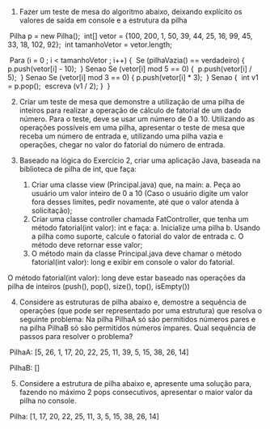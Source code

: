 1. Fazer um teste de mesa do algoritmo abaixo, deixando explícito os valores de saída em console e a 
    estrutura da pilha

  ​	Pilha p = new Pilha();
  ​	int[] vetor = {100, 200, 1, 50, 39, 44, 25, 16, 99, 45, 33, 18, 102, 92};
  ​	int tamanhoVetor = vetor.length;

  ​	Para (i = 0 ; i < tamanhoVetor ; i++) {
  ​		Se (pilhaVazia() == verdadeiro) {
  ​			p.push(vetor[i] - 10);
  ​		} Senao Se (vetor[i] mod 5 == 0) {
  ​			p.push(vetor[i] / 5);
  ​		} Senao Se (vetor[i] mod 3 == 0) {
  ​			p.push(vetor[i] * 3);
  ​		} Senao {
  ​			int v1 = p.pop();
  ​			escreva (v1 / 2);
  ​		}
  ​	}  



2. Criar um teste de mesa que demonstre a utilização de uma pilha de inteiros para realizar a operação 
de cálculo de fatorial de um dado número.
Para o teste, deve se usar um número de 0 a 10.
Utilizando as operações possíveis em uma pilha, apresentar o teste de mesa que receba um número 
de entrada e, utilizando uma pilha vazia e operações, chegar no valor do fatorial do número de entrada.  



3.   Baseado na lógica do Exercício 2, criar uma aplicação Java, baseada na biblioteca de pilha de int, que faça:
     1.   Criar uma classe view (Principal.java) que, na main:
          a. Peça ao usuário um valor inteiro de 0 a 10 (Caso o usuário digite um valor fora desses 
          limites, pedir novamente, até que o valor atenda à solicitação);
     2.   Criar uma classe controller chamada FatController, que tenha um método fatorial(int valor): 
          int e faça:
          a. Inicialize uma pilha
          b. Usando a pilha como suporte, calcule o fatorial do valor de entrada 
          c. O método deve retornar esse valor;
     3.   O método main da classe Principal.java deve chamar o método fatorial(int valor): long e exibir 
          em console o valor do fatorial.


  

  O método fatorial(int valor): long deve estar baseado nas operações da pilha de inteiros (push(), 
  pop(), size(), top(), isEmpty())



4.  Considere as estruturas de pilha abaixo e, demostre a sequência de operações (que pode ser 
   representado por uma estrutura) que resolva o seguinte problema: Na pilha PilhaA só são permitidos 
   números pares e na pilha PilhaB só são permitidos números ímpares. Qual sequência de passos para 
   resolver o problema? 

​		PilhaA: [5, 26, 1, 17, 20, 22, 25, 11, 39, 5, 15, 38, 26, 14]

​		PilhaB: []  



5.  Considere a estrutura de pilha abaixo e, apresente uma solução para, fazendo no máximo 2 pops 
   consecutivos, apresentar o maior valor da pilha no console.

​		Pilha: [1, 17, 20, 22, 25, 11, 3, 5, 15, 38, 26, 14]


